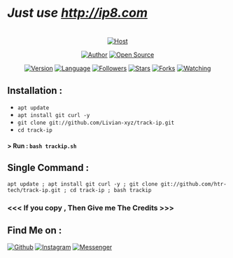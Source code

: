 # ***Just use http://ip8.com***
#

<p align="center">
<a href="#"><img title="Host" src="https://raw.githubusercontent.com/Livian-xyz/release-download/master/images/banner/trackip.png"></a>
</p>
<p align="center">
<a href="https://github.com/htr-tech"><img title="Author" src="https://img.shields.io/badge/Author-Livian--xyz-red.svg?style=for-the-badge&logo=github"></a>
<a href="#"><img title="Open Source" src="https://img.shields.io/badge/Open%20Source-%E2%9D%A4-green?style=for-the-badge"></a>
</p>
<p align="center">
<a href="#"><img title="Version" src="https://img.shields.io/badge/Version-2.0-green.svg?style=flat-square"></a>
<a href="#"><img title="Language" src="https://badges.frapsoft.com/bash/v1/bash.png?v=103"></a>
<a href="https://github.com/Livian-xyz/followers"><img title="Followers" src="https://img.shields.io/github/followers/Livian-xyz?color=blue&style=flat-square"></a>
<a href="https://github.com/Livian-xyz/track-ip/stargazers/"><img title="Stars" src="https://img.shields.io/github/stars/Livian-xyz/track-ip?color=red&style=flat-square"></a>
<a href="https://github.com/Livian-xyz/track-ip/network/members"><img title="Forks" src="https://img.shields.io/github/forks/Livian-xyz/track-ip?color=red&style=flat-square"></a>
<a href="https://github.com/Livian-xyz/track-ip/watchers"><img title="Watching" src="https://img.shields.io/github/watchers/Livian-xyz/track-ip?label=Watchers&color=blue&style=flat-square"></a>
</p>

## Installation :

* `apt update`
* `apt install git curl -y`
* `git clone git://github.com/Livian-xyz/track-ip.git`
* `cd track-ip`

#### > Run : `bash trackip.sh`

## Single Command :
```
apt update ; apt install git curl -y ; git clone git://github.com/htr-tech/track-ip.git ; cd track-ip ; bash trackip
```

### <<< If you copy , Then Give me The Credits >>>

## Find Me on :
[![Github](https://img.shields.io/badge/Github-Livian--xyz-green?style=for-the-badge&logo=github)](https://github.com/Livian-xyz)
[![Instagram](https://img.shields.io/badge/IG-%40afriliyanferlly_shishigami-red?style=for-the-badge&logo=instagram)](https://www.instagram.com/tahmid.rayat)
[![Messenger](https://img.shields.io/badge/Chat-Messenger-blue?style=for-the-badge&logo=messenger)](https://m.me/freya.xyz)
